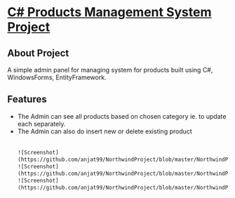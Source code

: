 <p align="left">
    <h1><u>C# Products Management System Project</u></h1>
</p>

## About Project

A simple admin panel for managing system for products built using C#, WindowsForms, EntityFramework.

## Features
<ul>
    <li>The Admin can see all products based on chosen category ie. to update each separately. </li>
    <li>The Admin can also do insert new or delete existing product  </li>
<br>

    ![Screenshot](https://github.com/anjat99/NorthwindProject/blob/master/NorthwindProject/projectImages/main_form.png)
    ![Screenshot](https://github.com/anjat99/NorthwindProject/blob/master/NorthwindProject/projectImages/insert_form.png)
    ![Screenshot](https://github.com/anjat99/NorthwindProject/blob/master/NorthwindProject/projectImages/update_product.png)

